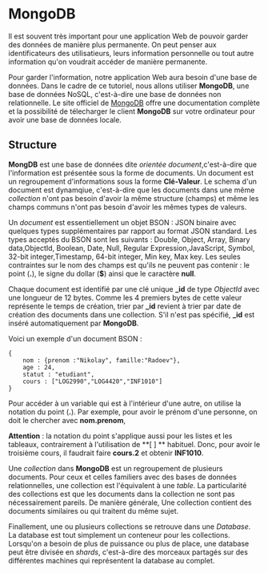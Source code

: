 #  MongoDB

Il est souvent très important pour une application Web de pouvoir garder des données de manière plus permanente. On peut penser aux identificateurs des utilisatieurs, leurs information personnelle ou tout autre information qu'on voudrait accéder de manière permanente.

Pour garder l'information, notre application Web aura besoin d'une base de données. Dans le cadre de ce tutoriel, nous allons utiliser **MongoDB**, une base de données NoSQL, c'est-à-dire une base de données non relationnelle. Le site officiel de [MongoDB](https://www.mongodb.com/) offre une documentation complète et la possibilité de télecharger le client **MongoDB** sur votre ordinateur pour avoir une base de données locale.

## Structure

**MongDB** est une base de données dite _orientée document_,c'est-à-dire que l'information est présentée sous la forme de documents. Un document est un regroupement d'informations sous la forme **Clé-Valeur**. Le schema d'un document est dynamqiue, c'est-à-dire que les documents dans une même _collection_ n'ont pas besoin d'avoir la même structure (champs) et même les champs communs n'ont pas besoin d'avoir les mêmes types de valeurs.

Un _document_ est essentiellement un objet BSON : JSON binaire avec quelques types supplémentaires par rapport au format JSON standard. Les types acceptés du BSON sont les suivants : Double, Object, Array, Binary data,ObjectId, Boolean, Date, Null, Regular Expression,JavaScript, Symbol, 32-bit integer,Timestamp, 64-bit integer, Min key, Max key. Les seules contraintes sur le nom des champs est qu'ils ne peuvent pas contenir : le point (**.**), le signe du dollar (**$**) ainsi que le caractère **null**.

Chaque document est identifié par une clé unique **\_id** de type _ObjectId_ avec une longueur de 12 bytes. Comme les 4 premiers bytes de cette valeur représente le temps de création, trier par **\_id** revient à trier par date de création des documents dans une collection. S'il n'est pas spécifié, **\_id** est inséré automatiquement par **MongoDB**.

Voici un exemple d'un document BSON :
```mongodb
{
    nom : {prenom :"Nikolay", famille:"Radoev"},
    age : 24,
    statut : "etudiant",
    cours : ["LOG2990","LOG4420","INF1010"]
}
```
Pour accéder à un variable qui est à l'intérieur d'une autre, on utilise la notation du point (**.**). Par exemple, pour avoir le prénom d'une personne, on doit le chercher avec **nom.prenom**,

**Attention** : la notation du point s'applique aussi pour les listes et les tableaux, contrairement à l'utilisation de **[  ] ** habituel. Donc, pour avoir le troisième cours, il faudrait faire **cours.2** et obtenir **INF1010**.

Une _collection_ dans **MongoDB** est un regroupement de plusieurs documents. Pour ceux et celles familiers avec des bases de données relationnelles, une collection est l'équivalent à une _table_. La particularité des collections est que les documents dans la collection ne sont pas nécessairement pareils. De manière générale, Une collection contient des documents similaires ou qui traitent du même sujet.

Finallement, une ou plusieurs collections se retrouve dans une _Database_. La database est tout simplement un conteneur pour les collections. Lorsqu'on a besoin de plus de puissance ou plus de place, une database peut être divisée en _shards_, c'est-à-dire des morceaux partagés sur des différentes machines qui représentent la database au complet.